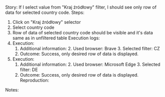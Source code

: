 Story:
If I select value from "Kraj źródłowy" filter, I should see only row of data for selected country code.
Steps:
1. Click on "Kraj źródłowy" selector
2. Select country code
3. Row of data of selected country code should be visible and it's data same as in unfiltered table
Execution logs:
1. Execution:
	1. Additional information:
		2. Used browser: Brave
		3. Selected filter: CZ
	2. Outcome: Success, only desired row of data is displayed.
2. Execution:
	1. Additional information:
		2. Used browser: Microsoft Edge
		3. Selected filter: DE
	2. Outcome: Success, only desired row of data is displayed.
Reproduction:

Notes:
